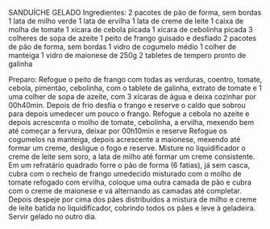 SANDUÍCHE GELADO
Ingredientes:
2 pacotes de pão de forma, sem bordas
1 lata de milho verde
1 lata de ervilha
1 lata de creme de leite
1 caixa de molha de tomate
1 xícara de cebola picada
1 xícara de cebolinha picada
3 colheres de sopa de azeite
1 peito de frango guisado e desfiado
2 pacotes de pão de forma, sem bordas
1 vidro de cogumelo médio
1 colher de manteiga
1 vidro de maionese de 250g
2 tabletes de tempero pronto de galinha

Preparo:
Refogue o peito de frango com todas as verduras, coentro, tomate, cebola, pimentão, cebolinha, com o tablete de galinha, extrato de tomate e 1 uma colher de sopa de azeite, com 3 xícaras de água e deixa cozinhar por 00h40min. Depois de frio desfia o frango e reserve o caldo que sobrou para depois umedecer um pouco o frango.
Refogue a cebola no azeite e depois acrescenta o molho de tomate, cebolinha, a ervilha, mexendo bem até começar a fervura, deixar por 00h10min e reserve
Refogue os cogumelos na manteiga, depois acrescente a maionese, mexendo até formar um creme, desligue o fogo e reserve.
Misture no liquidificador o creme de leite sem soro, a lata de milho até formar um creme consistente.
Em um refratário quadrado forre o pão de forma (6 fatias), já sem casca, cubra com o recheio de frango umedecido misturado com o molho de tomate refogado com ervilha, coloque uma outra camada de pão e cubra com o creme de maionese e vá alternando as camadas até completar. Depois despeje por cima dos pães distribuídos a mistura de milho e creme de leite batida no liquidificador, cobrindo todos os pães e leve à geladeira. Servir gelado no outro dia.
